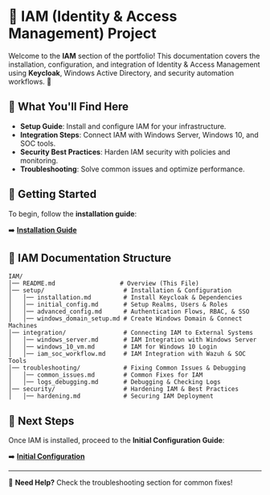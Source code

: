 # 🔐 IAM (Identity & Access Management) Project

Welcome to the **IAM** section of the portfolio! This documentation covers the installation, configuration, and integration of Identity & Access Management using **Keycloak**, Windows Active Directory, and security automation workflows. 🚀

## 📌 What You'll Find Here
- **Setup Guide**: Install and configure IAM for your infrastructure.
- **Integration Steps**: Connect IAM with Windows Server, Windows 10, and SOC tools.
- **Security Best Practices**: Harden IAM security with policies and monitoring.
- **Troubleshooting**: Solve common issues and optimize performance.

## 🚀 Getting Started
To begin, follow the **installation guide**:

➡️ **[Installation Guide](setup/installation.md)**

## 📂 IAM Documentation Structure
```
IAM/
│── README.md                  # Overview (This File)
│── setup/                      # Installation & Configuration
│   │── installation.md         # Install Keycloak & Dependencies
│   │── initial_config.md       # Setup Realms, Users & Roles
│   │── advanced_config.md      # Authentication Flows, RBAC, & SSO
│   │── windows_domain_setup.md # Create Windows Domain & Connect Machines
│── integration/                # Connecting IAM to External Systems
│   │── windows_server.md       # IAM Integration with Windows Server
│   │── windows_10_vm.md        # IAM for Windows 10 Login
│   │── iam_soc_workflow.md     # IAM Integration with Wazuh & SOC Tools
│── troubleshooting/            # Fixing Common Issues & Debugging
│   │── common_issues.md        # Common Fixes for IAM
│   │── logs_debugging.md       # Debugging & Checking Logs
│── security/                   # Hardening IAM & Best Practices
│   │── hardening.md            # Securing IAM Deployment
```

## 📌 Next Steps
Once IAM is installed, proceed to the **Initial Configuration Guide**:

➡️ **[Initial Configuration](setup/initial_config.md)**

---

🎯 **Need Help?** Check the troubleshooting section for common fixes!